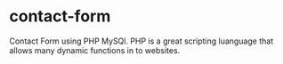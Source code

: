 # contact-form
Contact Form using PHP MySQl. PHP is a great scripting luanguage that allows many dynamic functions in to websites. 
